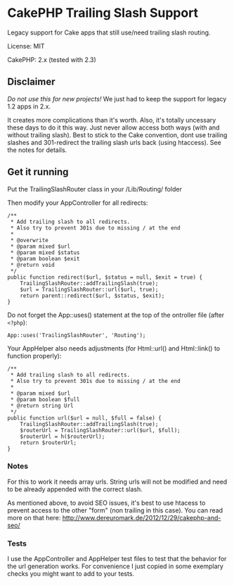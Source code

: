 # CakePHP Trailing Slash Support

Legacy support for Cake apps that still use/need trailing slash routing.

License: MIT

CakePHP: 2.x (tested with 2.3)

## Disclaimer
*Do not use this for new projects!* We just had to keep the support for legacy 1.2 apps in 2.x.

It creates more complications than it's worth.
Also, it's totally uncessary these days to do it this way. Just never allow access both ways (with and without trailing slash).
Best to stick to the Cake convention, dont use trailing slashes and 301-redirect the trailing slash urls back (using htaccess).
See the notes for details.

## Get it running

Put the TrailingSlashRouter class in your /Lib/Routing/ folder

Then modify your AppController for all redirects:

	/**
	 * Add trailing slash to all redirects.
	 * Also try to prevent 301s due to missing / at the end
	 *
	 * @overwrite
	 * @param mixed $url
	 * @param mixed $status
	 * @param boolean $exit
	 * @return void
	 */
	public function redirect($url, $status = null, $exit = true) {
		TrailingSlashRouter::addTrailingSlash(true);
		$url = TrailingSlashRouter::url($url, true);
		return parent::redirect($url, $status, $exit);
	}

Do not forget the App::uses() statement at the top of the ontroller file (after `<?php`):

	App::uses('TrailingSlashRouter', 'Routing');

Your AppHelper also needs adjustments (for Html::url() and Html::link() to function properly):

	/**
	 * Add trailing slash to all redirects.
	 * Also try to prevent 301s due to missing / at the end
	 *
	 * @param mixed $url
	 * @param boolean $full
	 * @return string Url
	 */
	public function url($url = null, $full = false) {
		TrailingSlashRouter::addTrailingSlash(true);
		$routerUrl = TrailingSlashRouter::url($url, $full);
		$routerUrl = h($routerUrl);
		return $routerUrl;
	}

### Notes
For this to work it needs array urls. String urls will not be modified and need to be already appended with the correct slash.

As mentioned above, to avoid SEO issues, it's best to use htacess to prevent access to the other "form" (non trailing in this case).
You can read more on that here: http://www.dereuromark.de/2012/12/29/cakephp-and-seo/

### Tests
I use the AppController and AppHelper test files to test that the behavior for the url generation works.
For convenience I just copied in some exemplary checks you might want to add to your tests.